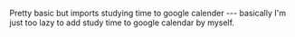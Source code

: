 Pretty basic but imports studying time to google calender --- basically I'm just too lazy to add study time to google calendar by myself.
